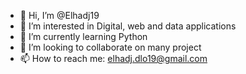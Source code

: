 - 👋 Hi, I’m @Elhadj19
- 👀 I’m interested in Digital, web and data applications 
- 🌱 I’m currently learning Python
- 💞️ I’m looking to collaborate on many project 
- 📫 How to reach me: elhadj.dlo19@gmail.com

<!---
Elhadj19/Elhadj19 is a ✨ special ✨ repository because its `README.md` (this file) appears on your GitHub profile.
You can click the Preview link to take a look at your changes.
--->
